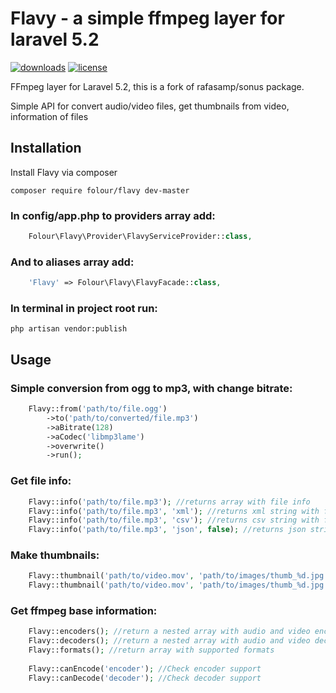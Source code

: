 # Flavy - a simple ffmpeg layer for laravel 5.2
[![downloads](https://poser.pugx.org/folour/flavy/downloads.png)](https://packagist.org/packages/folour/flavy)
[![license](https://poser.pugx.org/folour/flavy/license.png)](https://packagist.org/packages/folour/flavy)

FFmpeg layer for Laravel 5.2, this is a fork of rafasamp/sonus package.

Simple API for convert audio/video files, get thumbnails from video, information of files

## Installation
Install Flavy via composer

    composer require folour/flavy dev-master
    
### In config/app.php to providers array add:
```php
    Folour\Flavy\Provider\FlavyServiceProvider::class,
```
### And to aliases array add:
```php
    'Flavy' => Folour\Flavy\FlavyFacade::class,
```
### In terminal in project root run:

    php artisan vendor:publish
    
## Usage
### Simple conversion from ogg to mp3, with change bitrate:
```php
    Flavy::from('path/to/file.ogg')
        ->to('path/to/converted/file.mp3')
        ->aBitrate(128)
        ->aCodec('libmp3lame')
        ->overwrite()
		->run();
```
### Get file info:
```php
    Flavy::info('path/to/file.mp3'); //returns array with file info
    Flavy::info('path/to/file.mp3', 'xml'); //returns xml string with file info
    Flavy::info('path/to/file.mp3', 'csv'); //returns csv string with file info
    Flavy::info('path/to/file.mp3', 'json', false); //returns json string with file info
```    
### Make thumbnails:
```php
    Flavy::thumbnail('path/to/video.mov', 'path/to/images/thumb_%d.jpg', 10); //Make 10 thumbnail and calculate time interval $duration/$count
    Flavy::thumbnail('path/to/video.mov', 'path/to/images/thumb_%d.jpg', 10, 30); //Make 10 thumbnail with specified interval
```    
### Get ffmpeg base information:
```php
    Flavy::encoders(); //return a nested array with audio and video encoders
    Flavy::decoders(); //return a nested array with audio and video decoders
    Flavy::formats(); //return array with supported formats
    
    Flavy::canEncode('encoder'); //Check encoder support
    Flavy::canDecode('decoder'); //Check decoder support
```